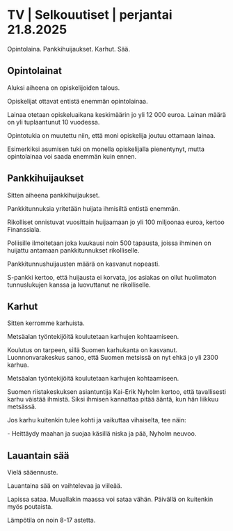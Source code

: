 # TV | Selkouutiset | perjantai 21.8.2025

Opintolaina. Pankkihuijaukset. Karhut. Sää.

## Opintolainat

Aluksi aiheena on opiskelijoiden talous.

Opiskelijat ottavat entistä enemmän opintolainaa.

Lainaa otetaan opiskeluaikana keskimäärin jo yli 12 000 euroa. Lainan määrä on yli tuplaantunut 10 vuodessa.

Opintotukia on muutettu niin, että moni opiskelija joutuu ottamaan lainaa.

Esimerkiksi asumisen tuki on monella opiskelijalla pienentynyt, mutta opintolainaa voi saada enemmän kuin ennen.

## Pankkihuijaukset

Sitten aiheena pankkihuijaukset.

Pankkitunnuksia yritetään huijata ihmisiltä entistä enemmän.

Rikolliset onnistuvat vuosittain huijaamaan jo yli 100 miljoonaa euroa, kertoo Finanssiala.

Poliisille ilmoitetaan joka kuukausi noin 500 tapausta, joissa ihminen on huijattu antamaan pankkitunnukset rikolliselle.

Pankkitunnushuijausten määrä on kasvanut nopeasti.

S-pankki kertoo, että huijausta ei korvata, jos asiakas on ollut huolimaton tunnuslukujen kanssa ja luovuttanut ne rikolliselle.

## Karhut

Sitten kerromme karhuista.

Metsäalan työntekijöitä koulutetaan karhujen kohtaamiseen.

Koulutus on tarpeen, sillä Suomen karhukanta on kasvanut. Luonnonvarakeskus sanoo, että Suomen metsissä on nyt ehkä jo yli 2300 karhua.

Metsäalan työntekijöitä koulutetaan karhujen kohtaamiseen.

Suomen riistakeskuksen asiantuntija Kai-Erik Nyholm kertoo, että tavallisesti karhu väistää ihmistä. Siksi ihmisen kannattaa pitää ääntä, kun hän liikkuu metsässä.

Jos karhu kuitenkin tulee kohti ja vaikuttaa vihaiselta, tee näin:

\- Heittäydy maahan ja suojaa käsillä niska ja pää, Nyholm neuvoo.

## Lauantain sää

Vielä sääennuste.

Lauantaina sää on vaihtelevaa ja viileää.

Lapissa sataa. Muuallakin maassa voi sataa vähän. Päivällä on kuitenkin myös poutaista.

Lämpötila on noin 8-17 astetta.
